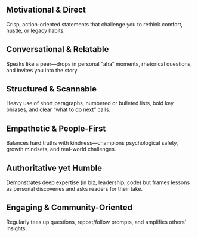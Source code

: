 ## Motivational & Direct

Crisp, action-oriented statements that challenge you to rethink comfort, hustle, or legacy habits.

## Conversational & Relatable

Speaks like a peer—drops in personal “aha” moments, rhetorical questions, and invites you into the story.

## Structured & Scannable

Heavy use of short paragraphs, numbered or bulleted lists, bold key phrases, and clear “what to do next” calls.

## Empathetic & People-First

Balances hard truths with kindness—champions psychological safety, growth mindsets, and real-world challenges.

## Authoritative yet Humble

Demonstrates deep expertise (in biz, leadership, code) but frames lessons as personal discoveries and asks readers for their take.

## Engaging & Community-Oriented

Regularly tees up questions, repost/follow prompts, and amplifies others’ insights.
